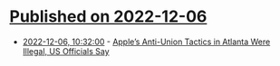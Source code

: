 # [Published on 2022-12-06](index.md)

* [2022-12-06, 10:32:00](https://news.ycombinator.com/item?id=33877802) - [Apple’s Anti-Union Tactics in Atlanta Were Illegal, US Officials Say](https://www.bloomberg.com/news/articles/2022-12-05/apple-s-anti-union-tactics-in-atlanta-were-illegal-us-officials-say)
